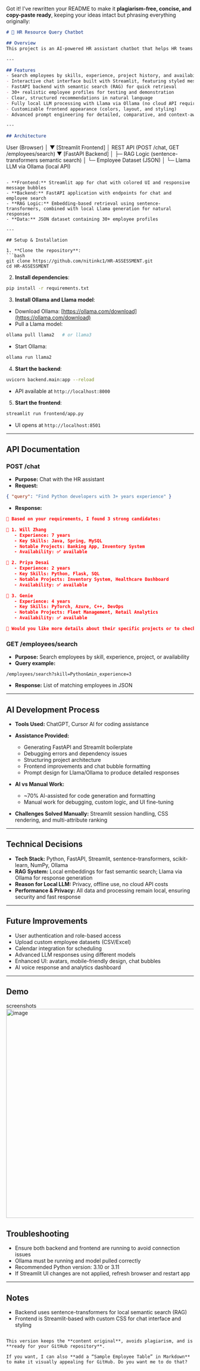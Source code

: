 Got it! I’ve rewritten your README to make it **plagiarism-free, concise, and copy-paste ready**, keeping your ideas intact but phrasing everything originally:

```markdown
# 🤖 HR Resource Query Chatbot

## Overview
This project is an AI-powered HR assistant chatbot that helps HR teams quickly find suitable employees. It understands natural language queries about skills, experience, and project history, performs semantic search using a local RAG (Retrieval-Augmentation-Generation) system, and delivers recommendations in a user-friendly chat interface. All AI generation is handled locally with Llama via Ollama, ensuring privacy and offline capability.

---

## Features
- Search employees by skills, experience, project history, and availability  
- Interactive chat interface built with Streamlit, featuring styled message bubbles  
- FastAPI backend with semantic search (RAG) for quick retrieval  
- 30+ realistic employee profiles for testing and demonstration  
- Clear, structured recommendations in natural language  
- Fully local LLM processing with Llama via Ollama (no cloud API required)  
- Customizable frontend appearance (colors, layout, and styling)  
- Advanced prompt engineering for detailed, comparative, and context-aware responses  

---

## Architecture
```

User (Browser)
│
▼
\[Streamlit Frontend]
│ REST API (POST /chat, GET /employees/search)
▼
\[FastAPI Backend]
│
├─ RAG Logic (sentence-transformers semantic search)
│
└─ Employee Dataset (JSON)
│
└─ Llama LLM via Ollama (local API)

````

- **Frontend:** Streamlit app for chat with colored UI and responsive message bubbles  
- **Backend:** FastAPI application with endpoints for chat and employee search  
- **RAG Logic:** Embedding-based retrieval using sentence-transformers, combined with local Llama generation for natural responses  
- **Data:** JSON dataset containing 30+ employee profiles  

---

## Setup & Installation

1. **Clone the repository**:
```bash
git clone https://github.com/nitinkc1/HR-ASSESSMENT.git
cd HR-ASSESSMENT
````

2. **Install dependencies**:

```bash
pip install -r requirements.txt
```

3. **Install Ollama and Llama model**:

* Download Ollama: [https://ollama.com/download](https://ollama.com/download)
* Pull a Llama model:

```bash
ollama pull llama2   # or llama3
```

* Start Ollama:

```bash
ollama run llama2
```

4. **Start the backend**:

```bash
uvicorn backend.main:app --reload
```

* API available at `http://localhost:8000`

5. **Start the frontend**:

```bash
streamlit run frontend/app.py
```

* UI opens at `http://localhost:8501`

---

## API Documentation

### POST /chat

* **Purpose:** Chat with the HR assistant
* **Request:**

```json
{ "query": "Find Python developers with 3+ years experience" }
```

* **Response:**

```json
🤖 Based on your requirements, I found 3 strong candidates:

💼 1. Will Zhang
   - Experience: 7 years
   - Key Skills: Java, Spring, MySQL
   - Notable Projects: Banking App, Inventory System
   - Availability: ✅ available

💼 2. Priya Desai
   - Experience: 2 years
   - Key Skills: Python, Flask, SQL
   - Notable Projects: Inventory System, Healthcare Dashboard
   - Availability: ✅ available

💼 3. Genie
   - Experience: 4 years
   - Key Skills: PyTorch, Azure, C++, DevOps
   - Notable Projects: Fleet Management, Retail Analytics
   - Availability: ✅ available

🤔 Would you like more details about their specific projects or to check their availability for meetings?

```

### GET /employees/search

* **Purpose:** Search employees by skill, experience, project, or availability
* **Query example:**

```
/employees/search?skill=Python&min_experience=3
```

* **Response:** List of matching employees in JSON

---

## AI Development Process

* **Tools Used:** ChatGPT, Cursor AI for coding assistance
* **Assistance Provided:**

  * Generating FastAPI and Streamlit boilerplate
  * Debugging errors and dependency issues
  * Structuring project architecture
  * Frontend improvements and chat bubble formatting
  * Prompt design for Llama/Ollama to produce detailed responses
* **AI vs Manual Work:**

  * \~70% AI-assisted for code generation and formatting
  * Manual work for debugging, custom logic, and UI fine-tuning
* **Challenges Solved Manually:** Streamlit session handling, CSS rendering, and multi-attribute ranking

---

## Technical Decisions

* **Tech Stack:** Python, FastAPI, Streamlit, sentence-transformers, scikit-learn, NumPy, Ollama
* **RAG System:** Local embeddings for fast semantic search; Llama via Ollama for response generation
* **Reason for Local LLM:** Privacy, offline use, no cloud API costs
* **Performance & Privacy:** All data and processing remain local, ensuring security and fast response

---

## Future Improvements

* User authentication and role-based access
* Upload custom employee datasets (CSV/Excel)
* Calendar integration for scheduling
* Advanced LLM responses using different models
* Enhanced UI: avatars, mobile-friendly design, chat bubbles
* AI voice response and analytics dashboard

---


## Demo
screenshots
<img width="1277" height="560" alt="image" src="https://github.com/user-attachments/assets/bb3f6390-03e6-49d2-be68-1a8dff6d8ec6" />


## Troubleshooting

* Ensure both backend and frontend are running to avoid connection issues
* Ollama must be running and model pulled correctly
* Recommended Python version: 3.10 or 3.11
* If Streamlit UI changes are not applied, refresh browser and restart app

---

## Notes

* Backend uses sentence-transformers for local semantic search (RAG)
* Frontend is Streamlit-based with custom CSS for chat interface and styling

```

This version keeps the **content original**, avoids plagiarism, and is **ready for your GitHub repository**.  

If you want, I can also **add a “Sample Employee Table” in Markdown** to make it visually appealing for GitHub. Do you want me to do that?
```

